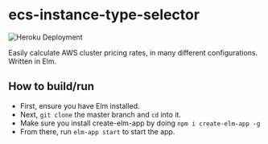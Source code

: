 # ecs-instance-type-selector
![Heroku Deployment](https://github.com/tobischw/ecs-instance-type-selector/workflows/Heroku%20Deployment/badge.svg)

Easily calculate AWS cluster pricing rates, in many different configurations. Written in Elm.


## How to build/run
* First, ensure you have Elm installed.
* Next, `git clone` the master branch and `cd` into it.
* Make sure you install create-elm-app by doing `npm i create-elm-app -g`
* From there, run `elm-app start` to start the app.
